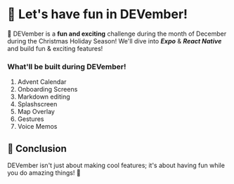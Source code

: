 # 🎉 Let's have fun in DEVember!

🚀 DEVember is a **fun and exciting** challenge during the month of December during the Christmas Holiday Season! We'll dive into **_Expo_** & **_React Native_** and build fun & exciting features!

### What'll be built during DEVember!

1. Advent Calendar
2. Onboarding Screens
3. Markdown editing
4. Splashscreen
5. Map Overlay
6. Gestures
7. Voice Memos

## 🎤 Conclusion

DEVember isn't just about making cool features; it's about having fun while you do amazing things! 🎊
